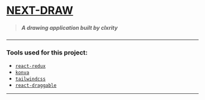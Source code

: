 # [NEXT-DRAW](https://github.com/clxrityy/next-draw)
> ##### *A drawing application built by clxrity*
---
### Tools used for this project:

* [`react-redux`](https://react-redux.js.org/)
* [`konva`](https://konvajs.org/)
* [`tailwindcss`](https://tailwindcss.com/)
* [`react-draggable`](https://www.npmjs.com/package/react-draggable)
  
---


